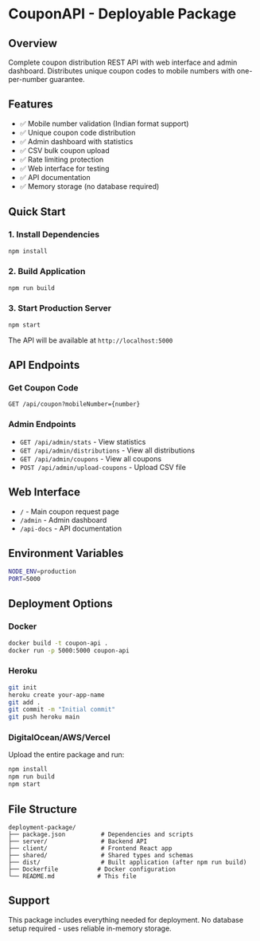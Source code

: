 # CouponAPI - Deployable Package

## Overview
Complete coupon distribution REST API with web interface and admin dashboard. Distributes unique coupon codes to mobile numbers with one-per-number guarantee.

## Features
- ✅ Mobile number validation (Indian format support)
- ✅ Unique coupon code distribution
- ✅ Admin dashboard with statistics
- ✅ CSV bulk coupon upload
- ✅ Rate limiting protection
- ✅ Web interface for testing
- ✅ API documentation
- ✅ Memory storage (no database required)

## Quick Start

### 1. Install Dependencies
```bash
npm install
```

### 2. Build Application
```bash
npm run build
```

### 3. Start Production Server
```bash
npm start
```

The API will be available at `http://localhost:5000`

## API Endpoints

### Get Coupon Code
```
GET /api/coupon?mobileNumber={number}
```

### Admin Endpoints
- `GET /api/admin/stats` - View statistics
- `GET /api/admin/distributions` - View all distributions
- `GET /api/admin/coupons` - View all coupons
- `POST /api/admin/upload-coupons` - Upload CSV file

## Web Interface
- `/` - Main coupon request page
- `/admin` - Admin dashboard
- `/api-docs` - API documentation

## Environment Variables
```bash
NODE_ENV=production
PORT=5000
```

## Deployment Options

### Docker
```bash
docker build -t coupon-api .
docker run -p 5000:5000 coupon-api
```

### Heroku
```bash
git init
heroku create your-app-name
git add .
git commit -m "Initial commit"
git push heroku main
```

### DigitalOcean/AWS/Vercel
Upload the entire package and run:
```bash
npm install
npm run build
npm start
```

## File Structure
```
deployment-package/
├── package.json          # Dependencies and scripts
├── server/               # Backend API
├── client/               # Frontend React app
├── shared/               # Shared types and schemas
├── dist/                 # Built application (after npm run build)
├── Dockerfile           # Docker configuration
└── README.md            # This file
```

## Support
This package includes everything needed for deployment. No database setup required - uses reliable in-memory storage.